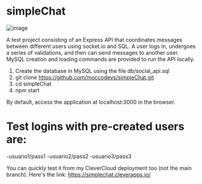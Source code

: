 # simpleChat
![image](https://github.com/moccodevs/simpleChat/assets/125962008/d569fee4-9d55-4679-95d3-6b893a9344e5)

A test project consisting of an Express API that coordinates messages between different users using socket.io and SQL.
A user logs in, undergoes a series of validations, and then can send messages to another user.
MySQL creation and loading commands are provided to run the API locally.

1) Create the database in MySQL using the file db/social_api.sql
2) git clone https://github.com/moccodevs/simpleChat.git
3) cd simpleChat
4) npm start

By default, access the application at localhost:3000 in the browser.
# Test logins with pre-created users are:
-usuario1/pass1 
-usuario2/pass2 
-usuario3/pass3 

You can quickly test it from my CleverCloud deployment too (not the main branch). Here's the link: 
https://simplechat.cleverapps.io/
